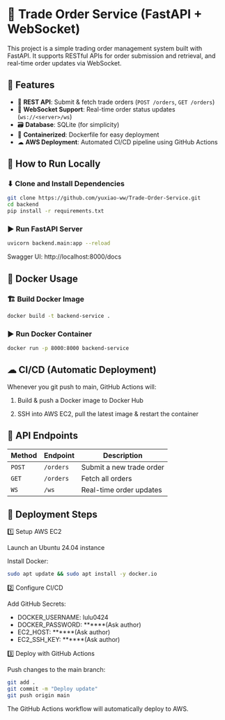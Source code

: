 # 🚀 Trade Order Service (FastAPI + WebSocket)

This project is a simple trading order management system built with FastAPI. It supports RESTful APIs for order submission and retrieval, and real-time order updates via WebSocket.

## 📌 Features

- 📝 **REST API**: Submit & fetch trade orders (`POST /orders`, `GET /orders`)
- 🔄 **WebSocket Support**: Real-time order status updates (`ws://<server>/ws`)
- 🗃 **Database**: SQLite (for simplicity)
- 🐳 **Containerized**: Dockerfile for easy deployment
- ☁ **AWS Deployment**: Automated CI/CD pipeline using GitHub Actions

## 🚀 How to Run Locally
### ⬇ Clone and Install Dependencies
```bash
git clone https://github.com/yuxiao-ww/Trade-Order-Service.git
cd backend
pip install -r requirements.txt
```
### ▶ Run FastAPI Server
```bash
uvicorn backend.main:app --reload
```

Swagger UI: http://localhost:8000/docs

## 🐳 Docker Usage
### 🏗 Build Docker Image
```bash
docker build -t backend-service .
```
### ▶ Run Docker Container
```bash
docker run -p 8000:8000 backend-service
```

## ☁ CI/CD (Automatic Deployment)

Whenever you git push to main, GitHub Actions will:

1. Build & push a Docker image to Docker Hub

2. SSH into AWS EC2, pull the latest image & restart the container


## 📄 API Endpoints

| Method | Endpoint  | Description |
|--------|----------|-------------|
| `POST` | `/orders` | Submit a new trade order |
| `GET`  | `/orders` | Fetch all orders |
| `WS`   | `/ws`     | Real-time order updates |



## 🚀 Deployment Steps
1️⃣ Setup AWS EC2

Launch an Ubuntu 24.04 instance

Install Docker:
```bash
sudo apt update && sudo apt install -y docker.io
```

2️⃣ Configure CI/CD

Add GitHub Secrets:

- DOCKER_USERNAME: lulu0424
- DOCKER_PASSWORD: ******(Ask author)
- EC2_HOST: ******(Ask author)
- EC2_SSH_KEY: ******(Ask author)

3️⃣ Deploy with GitHub Actions

Push changes to the main branch:
```bash
git add .
git commit -m "Deploy update"
git push origin main
```

The GitHub Actions workflow will automatically deploy to AWS.
